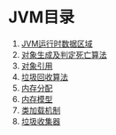 JVM目录
====
1. [JVM运行时数据区域](./JVM运行时数据区域.md)
2. [对象生成及判定死亡算法](./JVM对象生成及判定死亡算法.md)
3. [对象引用](./JVM对象引用.md)
4. [垃圾回收算法](./JVM垃圾回收算法.md)
5. [内存分配](./JVM内存分配.md)
6. [内存模型](./JVM内存模型.md)
7. [类加载机制](./JVM类加载机制.md)
8. [垃圾收集器](./JVM垃圾收集器.md)